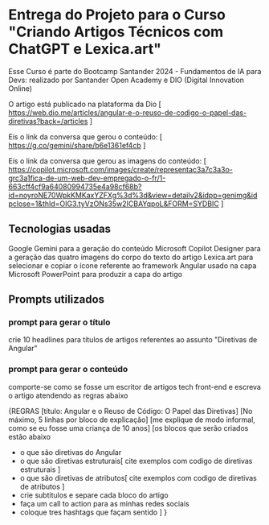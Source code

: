 # Entrega do Projeto para o Curso "Criando Artigos Técnicos com ChatGPT e Lexica.art"
Esse Curso é parte do Bootcamp Santander 2024 - Fundamentos de IA para Devs: realizado por Santander Open Academy e DIO (Digital Innovation Online)

O artigo está publicado na plataforma da Dio [ https://web.dio.me/articles/angular-e-o-reuso-de-codigo-o-papel-das-diretivas?back=/articles ]

Eis o link da conversa que gerou o conteúdo: [ https://g.co/gemini/share/b6e1361ef4cb ]

Eis o link da conversa que gerou as imagens do conteúdo: [ https://copilot.microsoft.com/images/create/representac3a7c3a3o-grc3a1fica-de-um-web-dev-empregado-o-fr/1-663cff4cf9a64080994735e4a98cf68b?id=noyroNE70WpkKMKaxYZFXg%3d%3d&view=detailv2&idpp=genimg&idpclose=1&thId=OIG3.tyVzONs35w2ICBAYqpoL&FORM=SYDBIC ]

## Tecnologias usadas
Google Gemini para a geração do conteúdo
Microsoft Copilot Designer para a geração das quatro imagens do corpo do texto do artigo
Lexica.art para selecionar e copiar o ícone referente ao framework Angular usado na capa
Microsoft PowerPoint para produzir a capa do artigo

## Prompts utilizados

### prompt para gerar o título
crie 10 headlines para títulos de artigos referentes ao assunto "Diretivas de Angular"

### prompt para gerar o conteúdo
comporte-se como se fosse um escritor de artigos tech front-end e escreva o artigo atendendo as regras abaixo

{REGRAS
[título: Angular e o Reuso de Código: O Papel das Diretivas]
[No máximo, 5 linhas por bloco de explicação]
[me explique de modo informal, como se eu fosse uma criança de 10 anos]
[os blocos que serão criados estão abaixo
- o que são diretivas do Angular
- o que são diretivas estruturais[
    cite exemplos com codigo de diretivas estruturais
]
- o que são diretivas de atributos[
    cite exemplos com codigo de diretivas de atributos
]
- crie subtitulos e separe cada bloco do artigo
- faça um call to action para as minhas redes sociais
- coloque tres hashtags que façam sentido
]
}